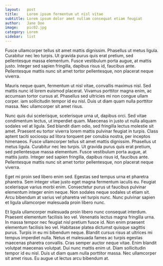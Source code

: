 ```yaml
---
layout:   post
title:    Lorem ipsum fermentum ut nisl vitae
subtitle: Lorem ipsum dolor amet nullam consequat etiam feugiat
author:   Jane Doe
image:    pic02.jpg
category: Lorem
sidebar:  list
---
```


Fusce ullamcorper tellus sit amet mattis dignissim. Phasellus ut metus ligula. Curabitur nec leo turpis. Ut gravida purus quis erat pretium, sed pellentesque massa elementum. Fusce vestibulum porta augue, at mattis justo. Integer sed sapien fringilla, dapibus risus id, faucibus ante. Pellentesque mattis nunc sit amet tortor pellentesque, non placerat neque viverra.<!--end_excerpt-->

Mauris neque quam, fermentum ut nisl vitae, convallis maximus nisl. Sed mattis nunc id lorem euismod placerat. Vivamus porttitor magna enim, ac accumsan tortor cursus at. Phasellus sed ultricies mi non congue ullam corper. iam sollicitudin tempor id eu nisl. Duis ut diam quam nulla porttitor massa. Nec ullamcorper sit amet risus.

Nunc quis dui scelerisque, scelerisque urna ut, dapibus orci. Sed vitae condimentum lectus, ut imperdiet quam. Maecenas in justo ut nulla aliquam sodales vel at ligula. Sed blandit diam odio, sed fringilla lectus molestie sit amet. Praesent eu tortor viverra lorem mattis pulvinar feugiat in turpis. Class aptent taciti sociosqu ad litora torquent per conubia nostra, per inceptos himenaeos. Fusce ullamcorper tellus sit amet mattis dignissim. Phasellus ut metus ligula. Curabitur nec leo turpis. Ut gravida purus quis erat pretium, sed pellentesque massa elementum. Fusce vestibulum porta augue, at mattis justo. Integer sed sapien fringilla, dapibus risus id, faucibus ante. Pellentesque mattis nunc sit amet tortor pellentesque, non placerat neque viverra.

Eget mi proin sed libero enim sed. Egestas sed tempus urna et pharetra pharetra. Sem integer vitae justo eget magna fermentum iaculis eu. Feugiat scelerisque varius morbi enim. Consectetur purus ut faucibus pulvinar elementum integer enim neque. Non sodales neque sodales ut etiam sit. Arcu bibendum at varius vel pharetra vel turpis nunc. Nunc pulvinar sapien et ligula ullamcorper malesuada proin libero nunc.

Et ligula ullamcorper malesuada proin libero nunc consequat interdum. Praesent elementum facilisis leo vel. Venenatis lectus magna fringilla urna. In massa tempor nec feugiat nisl pretium fusce id. Non enim praesent elementum facilisis leo vel. Habitasse platea dictumst quisque sagittis purus. Turpis in eu mi bibendum neque. Blandit cursus risus at ultrices mi tempus imperdiet nulla. Netus et malesuada fames ac turpis egestas maecenas pharetra convallis. Cras semper auctor neque vitae. Enim blandit volutpat maecenas volutpat. Dui nunc mattis enim ut. Diam sollicitudin tempor id eu nisl. Duis ut diam quam nulla porttitor massa. Nec ullamcorper sit amet risus. Eu augue ut lectus arcu bibendum at.
